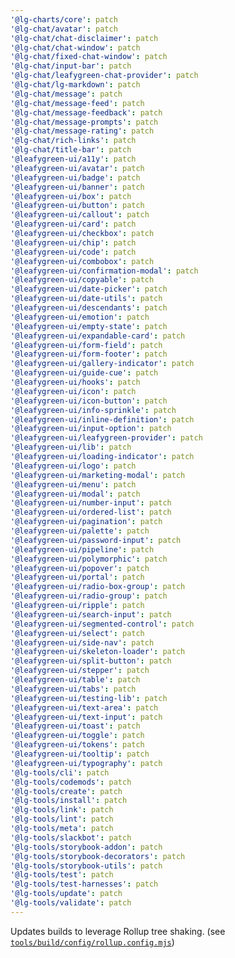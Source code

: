```yaml
---
'@lg-charts/core': patch
'@lg-chat/avatar': patch
'@lg-chat/chat-disclaimer': patch
'@lg-chat/chat-window': patch
'@lg-chat/fixed-chat-window': patch
'@lg-chat/input-bar': patch
'@lg-chat/leafygreen-chat-provider': patch
'@lg-chat/lg-markdown': patch
'@lg-chat/message': patch
'@lg-chat/message-feed': patch
'@lg-chat/message-feedback': patch
'@lg-chat/message-prompts': patch
'@lg-chat/message-rating': patch
'@lg-chat/rich-links': patch
'@lg-chat/title-bar': patch
'@leafygreen-ui/a11y': patch
'@leafygreen-ui/avatar': patch
'@leafygreen-ui/badge': patch
'@leafygreen-ui/banner': patch
'@leafygreen-ui/box': patch
'@leafygreen-ui/button': patch
'@leafygreen-ui/callout': patch
'@leafygreen-ui/card': patch
'@leafygreen-ui/checkbox': patch
'@leafygreen-ui/chip': patch
'@leafygreen-ui/code': patch
'@leafygreen-ui/combobox': patch
'@leafygreen-ui/confirmation-modal': patch
'@leafygreen-ui/copyable': patch
'@leafygreen-ui/date-picker': patch
'@leafygreen-ui/date-utils': patch
'@leafygreen-ui/descendants': patch
'@leafygreen-ui/emotion': patch
'@leafygreen-ui/empty-state': patch
'@leafygreen-ui/expandable-card': patch
'@leafygreen-ui/form-field': patch
'@leafygreen-ui/form-footer': patch
'@leafygreen-ui/gallery-indicator': patch
'@leafygreen-ui/guide-cue': patch
'@leafygreen-ui/hooks': patch
'@leafygreen-ui/icon': patch
'@leafygreen-ui/icon-button': patch
'@leafygreen-ui/info-sprinkle': patch
'@leafygreen-ui/inline-definition': patch
'@leafygreen-ui/input-option': patch
'@leafygreen-ui/leafygreen-provider': patch
'@leafygreen-ui/lib': patch
'@leafygreen-ui/loading-indicator': patch
'@leafygreen-ui/logo': patch
'@leafygreen-ui/marketing-modal': patch
'@leafygreen-ui/menu': patch
'@leafygreen-ui/modal': patch
'@leafygreen-ui/number-input': patch
'@leafygreen-ui/ordered-list': patch
'@leafygreen-ui/pagination': patch
'@leafygreen-ui/palette': patch
'@leafygreen-ui/password-input': patch
'@leafygreen-ui/pipeline': patch
'@leafygreen-ui/polymorphic': patch
'@leafygreen-ui/popover': patch
'@leafygreen-ui/portal': patch
'@leafygreen-ui/radio-box-group': patch
'@leafygreen-ui/radio-group': patch
'@leafygreen-ui/ripple': patch
'@leafygreen-ui/search-input': patch
'@leafygreen-ui/segmented-control': patch
'@leafygreen-ui/select': patch
'@leafygreen-ui/side-nav': patch
'@leafygreen-ui/skeleton-loader': patch
'@leafygreen-ui/split-button': patch
'@leafygreen-ui/stepper': patch
'@leafygreen-ui/table': patch
'@leafygreen-ui/tabs': patch
'@leafygreen-ui/testing-lib': patch
'@leafygreen-ui/text-area': patch
'@leafygreen-ui/text-input': patch
'@leafygreen-ui/toast': patch
'@leafygreen-ui/toggle': patch
'@leafygreen-ui/tokens': patch
'@leafygreen-ui/tooltip': patch
'@leafygreen-ui/typography': patch
'@lg-tools/cli': patch
'@lg-tools/codemods': patch
'@lg-tools/create': patch
'@lg-tools/install': patch
'@lg-tools/link': patch
'@lg-tools/lint': patch
'@lg-tools/meta': patch
'@lg-tools/slackbot': patch
'@lg-tools/storybook-addon': patch
'@lg-tools/storybook-decorators': patch
'@lg-tools/storybook-utils': patch
'@lg-tools/test': patch
'@lg-tools/test-harnesses': patch
'@lg-tools/update': patch
'@lg-tools/validate': patch
---
```


Updates builds to leverage Rollup tree shaking. (see [`tools/build/config/rollup.config.mjs`](https://github.com/mongodb/leafygreen-ui/blob/main/tools/build/config/rollup.config.mjs))
